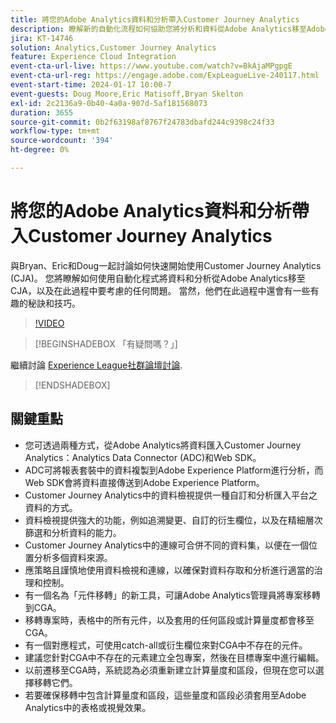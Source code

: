 ```yaml
---
title: 將您的Adobe Analytics資料和分析帶入Customer Journey Analytics
description: 瞭解新的自動化流程如何協助您將分析和資料從Adobe Analytics移至Adobe Customer Journey Analytics。
jira: KT-14746
solution: Analytics,Customer Journey Analytics
feature: Experience Cloud Integration
event-cta-url-live: https://www.youtube.com/watch?v=BkAjaMPgpgE
event-cta-url-reg: https://engage.adobe.com/ExpLeagueLive-240117.html
event-start-time: 2024-01-17 10:00-7
event-guests: Doug Moore,Eric Matisoff,Bryan Skelton
exl-id: 2c2136a9-0b40-4a0a-907d-5af181568073
duration: 3655
source-git-commit: 0b2f63198af8767f24783dbafd244c9398c24f33
workflow-type: tm+mt
source-wordcount: '394'
ht-degree: 0%

---
```


# 將您的Adobe Analytics資料和分析帶入Customer Journey Analytics

與Bryan、Eric和Doug一起討論如何快速開始使用Customer Journey Analytics (CJA)。 您將瞭解如何使用自動化程式將資料和分析從Adobe Analytics移至CJA，以及在此過程中要考慮的任何問題。 當然，他們在此過程中還會有一些有趣的秘訣和技巧。

>[!VIDEO](https://video.tv.adobe.com/v/3426778/?quality=12&learn=on)

>[!BEGINSHADEBOX 「有疑問嗎？」]

繼續討論 [Experience League社群論壇討論](https://experienceleaguecommunities.adobe.com/t5/adobe-analytics-discussions/experience-league-live-post-session-discussion-bringing-your/m-p/646093#M3582).

>[!ENDSHADEBOX]

## 關鍵重點

* 您可透過兩種方式，從Adobe Analytics將資料匯入Customer Journey Analytics：Analytics Data Connector (ADC)和Web SDK。
* ADC可將報表套裝中的資料複製到Adobe Experience Platform進行分析，而Web SDK會將資料直接傳送到Adobe Experience Platform。
* Customer Journey Analytics中的資料檢視提供一種自訂和分析匯入平台之資料的方式。
* 資料檢視提供強大的功能，例如追溯變更、自訂的衍生欄位，以及在精細層次篩選和分析資料的能力。
* Customer Journey Analytics中的連線可合併不同的資料集，以便在一個位置分析多個資料來源。
* 應策略且謹慎地使用資料檢視和連線，以確保對資料存取和分析進行適當的治理和控制。
* 有一個名為「元件移轉」的新工具，可讓Adobe Analytics管理員將專案移轉到CGA。
* 移轉專案時，表格中的所有元件，以及套用的任何區段或計算量度都會移至CGA。
* 有一個對應程式，可使用catch-all或衍生欄位來對CGA中不存在的元件。
* 建議您針對CGA中不存在的元素建立全包專案，然後在目標專案中進行編輯。
* 以前遷移至CGA時，系統認為必須重新建立計算量度和區段，但現在您可以選擇移轉它們。
* 若要確保移轉中包含計算量度和區段，這些量度和區段必須套用至Adobe Analytics中的表格或視覺效果。


